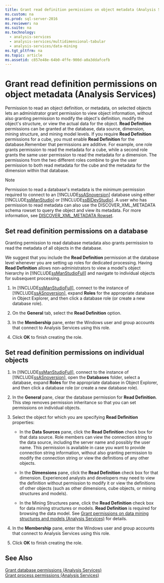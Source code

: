 ```yaml
---
title: Grant read definition permissions on object metadata (Analysis Services)
ms.custom: na
ms.prod: sql-server-2016
ms.reviewer: na
ms.suite: na
ms.technology: 
  - analysis-services
  - analysis-services/multidimensional-tabular
  - analysis-services/data-mining
ms.tgt_pltfrm: na
ms.topic: article
ms.assetid: c857e48e-64b0-4ffe-900d-a0a3ddafcefb
---
```

# Grant read definition permissions on object metadata (Analysis Services)
  Permission to read an object definition, or metadata, on selected objects lets an administrator grant permission to view object information, without also granting permission to modify the object's definition, modify the object's structure, or view the actual data for the object. **Read Definition** permissions can be granted at the database, data source, dimension, mining structure, and mining model levels. If you require **Read Definition** permissions for a cube, you must enable **Read Definition** for the database.Remember that permissions are additive. For example, one role grants permission to read the metadata for a cube, while a second role grants the same user permission to read the metadata for a dimension. The permissions from the two different roles combine to give the user permission to both read metadata for the cube and the metadata for the dimension within that database.  
  
> [!NOTE]  
>  Permission to read a database's metadata is the minimum permission required to connect to an [!INCLUDE[ssASnoversion](../../Token\Other/ssASnoversion_md.md)] database using either [!INCLUDE[ssManStudio](../../Token\Other/ssManStudio_md.md)] or [!INCLUDE[ssBIDevStudio](../../Token\Other/ssBIDevStudio_md.md)]. A user who has permission to read metadata can also use the DISCOVER\_XML\_METADATA schema rowset to query the object and view its metadata. For more information, see [DISCOVER_XML_METADATA Rowset](../Topic/DISCOVER_XML_METADATA%20Rowset.md).  
  
## Set read definition permissions on a database  
 Granting permission to read database metadata also grants permission to read the metadata of all objects in the database.  
  
 We suggest that you include the **Read Definition** permission at the database level whenever you are setting up roles for dedicated processing. Having **Read Definition** allows non\-administrators to view a model's object hierarchy in [!INCLUDE[ssManStudioFull](../../Token\Other/ssManStudioFull_md.md)] and navigate to individual objects for subsequent processing.  
  
1.  In [!INCLUDE[ssManStudioFull](../../Token\Other/ssManStudioFull_md.md)], connect to the instance of [!INCLUDE[ssASnoversion](../../Token\Other/ssASnoversion_md.md)], expand **Roles** for the appropriate database in Object Explorer, and then click a database role \(or create a new database role\).  
  
2.  On the **General** tab, select the **Read Definition** option.  
  
3.  In the **Membership** pane, enter the Windows user and group accounts that connect to Analysis Services using this role.  
  
4.  Click **OK** to finish creating the role.  
  
## Set read definition permissions on individual objects  
  
1.  In [!INCLUDE[ssManStudioFull](../../Token\Other/ssManStudioFull_md.md)], connect to the instance of [!INCLUDE[ssASnoversion](../../Token\Other/ssASnoversion_md.md)], open the **Databases** folder, select a database, expand **Roles** for the appropriate database in Object Explorer, and then click a database role \(or create a new database role\).  
  
2.  In the **General** pane, clear the database permission for **Read Definition**. This step removes permission inheritance so that you can set permissions on individual objects.  
  
3.  Select the object for which you are specifying **Read Definition** properties:  
  
    -   In the **Data Sources** pane, click the **Read Definition** check box for that data source. Role members can view the connection string to the data source, including the server name and possibly the user name. This permission is available in case you want to provide connection string information, without also granting permission to modify the connection string or view the definitions of any other objects.  
  
    -   In the **Dimensions** pane, click the **Read Definition** check box for that dimension. Experienced analysts and developers may need to view the definition without permission to modify it or view the definitions of other objects \(such as other dimensions, cube objects, or mining structures and models\).  
  
    -   In the Mining Structures pane, click the **Read Definition** check box for data mining structures or models. **Read Definition** is required for browsing the data model. See [Grant permissions on data mining structures and models &#40;Analysis Services&#41;](../../Topics\TopicNameNotContainA/Grant-permissions-on-data-mining-structures-and-models--Analysis-Services-.md) for details.  
  
4.  In the **Membership** pane, enter the Windows user and group accounts that connect to Analysis Services using this role.  
  
5.  Click **OK** to finish creating the role.  
  
## See Also  
 [Grant database permissions &#40;Analysis Services&#41;](../../Topics\TopicNameNotContainA/Grant-database-permissions--Analysis-Services-.md)   
 [Grant process permissions &#40;Analysis Services&#41;](../../Topics\TopicNameNotContainA/Grant-process-permissions--Analysis-Services-.md)  
  
  